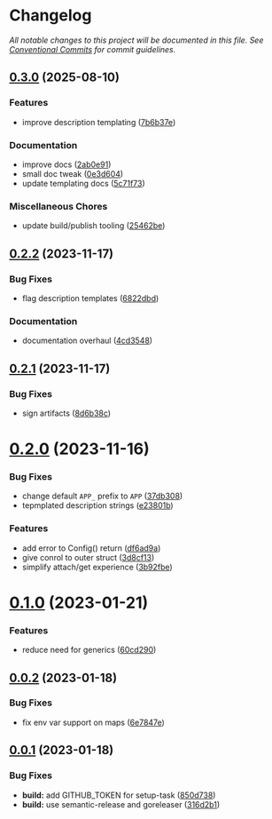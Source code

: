 # Changelog

_All notable changes to this project will be documented in this file. See [Conventional Commits](https://www.conventionalcommits.org/) for commit guidelines._


## [0.3.0](https://github.com/JaredReisinger/asp/compare/v0.2.2...v0.3.0) (2025-08-10)

### Features

* improve description templating ([7b6b37e](https://github.com/JaredReisinger/asp/commit/7b6b37ef5bd67d0826729f4b4a6f1cb34820a957))

### Documentation

* improve docs ([2ab0e91](https://github.com/JaredReisinger/asp/commit/2ab0e910f219412c0ac02c09542439f6f3b88b59))
* small doc tweak ([0e3d604](https://github.com/JaredReisinger/asp/commit/0e3d604b79166791d1a71bcfcc8fd1058f72d2f1))
* update templating docs ([5c71f73](https://github.com/JaredReisinger/asp/commit/5c71f73c40445ad0acbfbd7497ba5b340ad55542))

### Miscellaneous Chores

* update build/publish tooling ([25462be](https://github.com/JaredReisinger/asp/commit/25462be8006b6cf13f421926704bb3a5a88060cf))

## [0.2.2](https://github.com/JaredReisinger/asp/compare/v0.2.1...v0.2.2) (2023-11-17)


### Bug Fixes

* flag description templates ([6822dbd](https://github.com/JaredReisinger/asp/commit/6822dbd5d0d48d714ed6098d2e55828c20a5b2d9))


### Documentation

* documentation overhaul ([4cd3548](https://github.com/JaredReisinger/asp/commit/4cd3548af60f76adbc0ca9428a6ab9611c0fdb1e))

## [0.2.1](https://github.com/JaredReisinger/asp/compare/v0.2.0...v0.2.1) (2023-11-17)


### Bug Fixes

* sign artifacts ([8d6b38c](https://github.com/JaredReisinger/asp/commit/8d6b38cb977d43b9ab14e56894258e40fcefe93b))

# [0.2.0](https://github.com/JaredReisinger/asp/compare/v0.1.0...v0.2.0) (2023-11-16)


### Bug Fixes

* change default `APP_` prefix to `APP` ([37db308](https://github.com/JaredReisinger/asp/commit/37db308f7460b07428491bece3cabc9e5bd6e73c))
* tepmplated description strings ([e23801b](https://github.com/JaredReisinger/asp/commit/e23801b5029aebc827891848eb62fbec9f871f34))


### Features

* add error to Config() return ([df6ad9a](https://github.com/JaredReisinger/asp/commit/df6ad9acee9747f7d0df09e18ee35d00cdd3d50c))
* give conrol to outer struct ([3d8cf13](https://github.com/JaredReisinger/asp/commit/3d8cf1346842f340055be876dcb9a3e5cf707886))
* simplify attach/get experience ([3b92fbe](https://github.com/JaredReisinger/asp/commit/3b92fbedb959e2998c1b53d37b3c7b2dbdab8b4d))

# [0.1.0](https://github.com/JaredReisinger/asp/compare/v0.0.2...v0.1.0) (2023-01-21)


### Features

* reduce need for generics ([60cd290](https://github.com/JaredReisinger/asp/commit/60cd2904e1883f5a17f705c9061ec47583145546))

## [0.0.2](https://github.com/JaredReisinger/asp/compare/v0.0.1...v0.0.2) (2023-01-18)


### Bug Fixes

* fix env var support on maps ([6e7847e](https://github.com/JaredReisinger/asp/commit/6e7847e4d60bfdd1f88348554979ad256fa1b8ac))

## [0.0.1](https://github.com/JaredReisinger/asp/compare/v0.0.0...v0.0.1) (2023-01-18)


### Bug Fixes

* **build:** add GITHUB_TOKEN for setup-task ([850d738](https://github.com/JaredReisinger/asp/commit/850d738c428cc8a92b65afe98e6c69f514139136))
* **build:** use semantic-release and goreleaser ([316d2b1](https://github.com/JaredReisinger/asp/commit/316d2b1751139f7dbe3d2e363d492bcde3985252))
